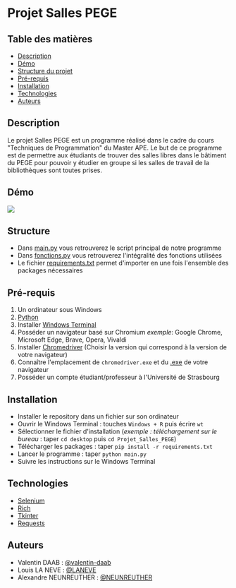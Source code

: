 # Projet Salles PEGE

## Table des matières 

- [Description](#description)
- [Démo](#démo)
- [Structure du projet](#structure)
- [Pré-requis](#pré-requis)
- [Installation](#installation)
- [Technologies](#technologies)
- [Auteurs](#auteurs)



## Description

Le projet Salles PEGE est un programme réalisé dans le cadre du cours "Techniques de Programmation" du Master APE. Le but de ce programme est de permettre aux étudiants de trouver des salles libres dans le bâtiment du PEGE pour pouvoir y étudier en groupe si les salles de travail de la bibliothèques sont toutes prises.

## Démo

![](gif.gif)

## Structure
- Dans [main.py](main.py) vous retrouverez le script principal de notre programme
- Dans [fonctions.py](sub/fonctions.py) vous retrouverez l'intégralité des fonctions utilisées
- Le fichier [requirements.txt](requirements.txt) permet d'importer en une fois l'ensemble des packages nécessaires 

## Pré-requis

1. Un ordinateur sous Windows
2. [Python](https://www.python.org/downloads/)
3. Installer [Windows Terminal](https://www.microsoft.com/fr-fr/p/windows-terminal/9n0dx20hk701#activetab=pivot:overviewtab)
4. Posséder un navigateur basé sur Chromium _exemple_: Google Chrome, Microsoft Edge, Brave, Opera, Vivaldi
5. Installer [Chromedriver](https://chromedriver.chromium.org/downloads) (Choisir la version qui correspond à la version de votre navigateur)
6. Connaître l'emplacement de ```chromedriver.exe``` et du [.exe](https://www.howtogeek.com/688781/how-to-quickly-locate-a-programs-exe-file-on-windows-10/) de votre navigateur
8. Posséder un compte étudiant/professeur à l'Université de Strasbourg

## Installation

- Installer le repository dans un fichier sur son ordinateur
- Ouvrir le Windows Terminal : touches ```Windows + R``` puis écrire ```wt```
- Sélectionner le fichier d'installation (_exemple : téléchargement sur le bureau_ : taper ```cd desktop``` puis ```cd Projet_Salles_PEGE```)
- Télécharger les packages : taper ```pip install -r requirements.txt```
- Lancer le programme : taper ```python main.py``` 
- Suivre les instructions sur le Windows Terminal

## Technologies

- [Selenium](https://www.selenium.dev/documentation/)
- [Rich](https://github.com/Textualize/rich)
- [Tkinter](https://docs.python.org/fr/3/library/tkinter.html)
- [Requests](https://docs.python-requests.org/en/latest/)

## Auteurs

- Valentin DAAB : [@valentin-daab](https://github.com/valentin-daab)
- Louis LA NEVE : [@LANEVE](https://github.com/LANEVE)
- Alexandre NEUNREUTHER : [@NEUNREUTHER](https://github.com/Neunreuther)





 
